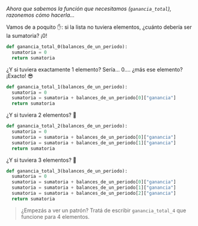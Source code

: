 _Ahora que sabemos la función que necesitamos (`ganancia_total`), razonemos cómo hacerla..._

Vamos de a poquito :hand:: si la lista no tuviera elementos, ¿cuánto debería ser la sumatoria? ¡0!

```python
def ganancia_total_0(balances_de_un_periodo):
  sumatoria = 0
  return sumatoria
```

¿Y si tuviera exactamente 1 elemento? Sería... 0.... ¿más ese elemento? ¡Exacto! :sunglasses:

```python
def ganancia_total_1(balances_de_un_periodo):
  sumatoria = 0
  sumatoria = sumatoria + balances_de_un_periodo[0]["ganancia"]
  return sumatoria
```

¿Y si tuviera 2 elementos? :thought_balloon:

```python
def ganancia_total_2(balances_de_un_periodo):
  sumatoria = 0
  sumatoria = sumatoria + balances_de_un_periodo[0]["ganancia"]
  sumatoria = sumatoria + balances_de_un_periodo[1]["ganancia"]
  return sumatoria
```

¿Y si tuviera 3 elementos? :thought_balloon:

```python
def ganancia_total_3(balances_de_un_periodo):
  sumatoria = 0
  sumatoria = sumatoria + balances_de_un_periodo[0]["ganancia"]
  sumatoria = sumatoria + balances_de_un_periodo[1]["ganancia"]
  sumatoria = sumatoria + balances_de_un_periodo[2]["ganancia"]
  return sumatoria
```

> ¿Empezás a ver un patrón? Tratá de escribir `ganancia_total_4` que funcione para 4 elementos.
